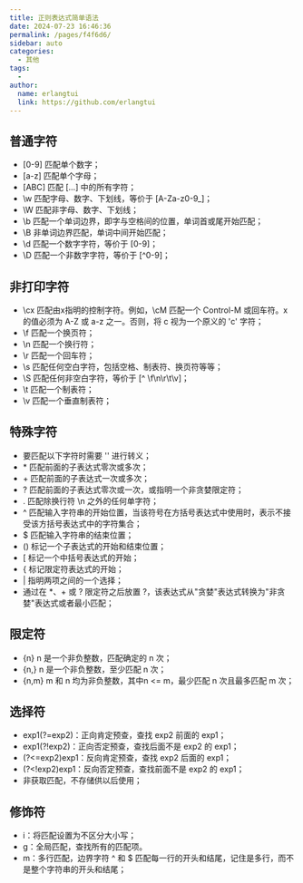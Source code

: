 ```yaml
---
title: 正则表达式简单语法
date: 2024-07-23 16:46:36
permalink: /pages/f4f6d6/
sidebar: auto
categories:
  - 其他
tags:
  - 
author: 
  name: erlangtui
  link: https://github.com/erlangtui
---
```


## 普通字符
- [0-9] 匹配单个数字；
- [a-z] 匹配单个字母；
- [ABC]	匹配 [...] 中的所有字符；
- \w 匹配字母、数字、下划线，等价于 [A-Za-z0-9_]；
- \W 匹配非字母、数字、下划线；
- \b 匹配一个单词边界，即字与空格间的位置，单词首或尾开始匹配；
- \B 非单词边界匹配，单词中间开始匹配；
- \d 匹配一个数字字符，等价于 [0-9]；
- \D 匹配一个非数字字符，等价于 [^0-9]；


## 非打印字符
- \cx 匹配由x指明的控制字符。例如，\cM 匹配一个 Control-M 或回车符。x 的值必须为 A-Z 或 a-z 之一。否则，将 c 视为一个原义的 'c' 字符；
- \f 匹配一个换页符；
- \n 匹配一个换行符；
- \r 匹配一个回车符；
- \s 匹配任何空白字符，包括空格、制表符、换页符等等；
- \S 匹配任何非空白字符，等价于 [^ \f\n\r\t\v]；
- \t 匹配一个制表符；
- \v 匹配一个垂直制表符；


## 特殊字符
- 要匹配以下字符时需要 '\' 进行转义；
- \* 匹配前面的子表达式零次或多次；
- \+ 匹配前面的子表达式一次或多次；
- ? 匹配前面的子表达式零次或一次，或指明一个非贪婪限定符；
- . 匹配除换行符 \n 之外的任何单字符；
- ^ 匹配输入字符串的开始位置，当该符号在方括号表达式中使用时，表示不接受该方括号表达式中的字符集合；
- $ 匹配输入字符串的结束位置；
- () 标记一个子表达式的开始和结束位置；
- [ 标记一个中括号表达式的开始；
- {	标记限定符表达式的开始；
- |	指明两项之间的一个选择；
- 通过在 *、+ 或 ? 限定符之后放置 ?，该表达式从"贪婪"表达式转换为"非贪婪"表达式或者最小匹配；

## 限定符
- {n} n 是一个非负整数，匹配确定的 n 次；
- {n,} n 是一个非负整数，至少匹配 n 次；
- {n,m}	m 和 n 均为非负整数，其中n <= m，最少匹配 n 次且最多匹配 m 次；

## 选择符
- exp1(?=exp2)：正向肯定预查，查找 exp2 前面的 exp1；
- exp1(?!exp2)：正向否定预查，查找后面不是 exp2 的 exp1；
- (?<=exp2)exp1：反向肯定预查，查找 exp2 后面的 exp1；
- (?<!exp2)exp1：反向否定预查，查找前面不是 exp2 的 exp1；
- 非获取匹配，不存储供以后使用；

## 修饰符
- i：将匹配设置为不区分大小写；
- g：全局匹配，查找所有的匹配项。
- m：多行匹配，边界字符 ^ 和 $ 匹配每一行的开头和结尾，记住是多行，而不是整个字符串的开头和结尾；
